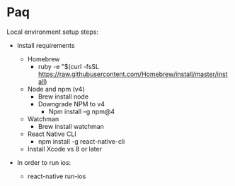 # Paq

Local environment setup steps: 
- Install requirements
	- Homebrew
		- ruby -e "$(curl -fsSL https://raw.githubusercontent.com/Homebrew/install/master/install)
	- Node and npm (v4)
		- Brew install node
		- Downgrade NPM to v4		
			- Npm install –g npm@4
	- Watchman	
		- Brew install watchman
	- React Native CLI
		- npm install -g react-native-cli
	- Install Xcode vs 8 or later

- In order to run ios: 
	- react-native run-ios


